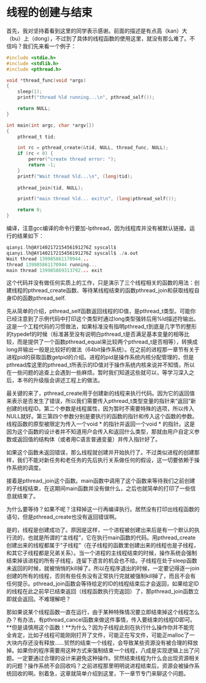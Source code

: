 # 线程的创建与结束

首先，我对坚持着看到这里的同学表示感谢。前面的描述是有点高（kan）大（bu）上（dong），不过到了具体的线程函数的使用这里，就没有那么难了。不信吗？我们先来看一个例子：

```c
#include <stdio.h>
#include <stdlib.h>
#include <pthread.h>

void *thread_func(void *args)
{
    sleep(1);
    printf("thread %ld running...\n", pthread_self());

    return NULL;
}

int main(int argc, char *argv[])
{
    pthread_t tid;

    int rc = pthread_create(&tid, NULL, thread_func, NULL);
    if (rc < 0) {
        perror("create thread error: ");
        return -1;
    }
    printf("Wait thread %ld...\n", (long)tid);
    
    pthread_join(tid, NULL);

    printf("main thread %ld... exit\n", (long)pthread_self());

    return 0;
}
```

编译，注意gcc编译的命令行要加-lpthread，因为线程库并没有被默认链接。运行的结果如下：

```c
qianyi.lh@AY140217215456191276Z syscall$ 
qianyi.lh@AY140217215456191276Z syscall$ ./a.out 
Wait thread 139985861170944...
thread 139985861170944 running...
main thread 139985869313792... exit
```

这个代码并没有做任何实质上的工作，只是演示了三个线程相关的函数的用法：创建线程的pthread_create函数、等待某线程结束的函数pthread_join和获取线程自身ID的函数pthread_self.

先从简单的介绍，pthread_self函数返回线程的ID值，是pthread_t类型。可能你已经注意到了示例代码中打印这个类型时通过long类型强转后用%ld描述符输出。这是一个工程代码的习惯做法，如果标准没有指明pthread_t到底是几字节的整形的typedef的时候（标准甚至没有说明白pthread_t是否满足基本变量的相等比较，而是提供了一个函数pthread_equal来比较两个pthread_t是否相等），转换成long并输出一般是比较好的做法（64bit操作系统）。在之前的进程那一章节有关于进程pid的获取函数getpid的介绍。进程的pid是操作系统内核分配管理的，但是pthread库这里的pthread_t所表示的ID值对于操作系统内核来说并不知情，所以在一些问题的追查上会遇到一些麻烦。暂时我们知道这些就可以，等学习深入之后，本书的升级版会讲述工程上的做法。

最关键的来了，pthread_create用于创建新的线程来执行代码。因为它的返回值来表示是否发生了错误，所以我们需要传入pthread_t类型变量的指针来“返回”新创建的线程ID。第二个参数是线程属性，因为暂时不需要特殊的选项，所以传入NULL就好。第三第四个参数分别是要执行的函数的指针和传入这个函数的参数。线程函数的原型被限定为传入一个void \* 的指针并返回一个void \* 的指针。这是因为这个函数的设计者并不知道用户会传入和返回什么类型，那就由用户自定义参数或返回值的结构体（或者用C语言普通变量）并传入指针好了。

如果这个函数未返回错误，那么线程就创建并开始执行了。不过类似进程的创建那样，我们不能对新任务和老任务的先后执行关系做任何的假设，这一切要依赖于操作系统的调度。

接着是pthread_join这个函数。main函数中调用了这个函数来等待我们之前创建的子线程结束，在这期间main函数并没有做什么，之后也就简单的打印了一些信息就结束了。

为什么要等待？如果不呢？注释掉这一行再编译执行。居然没有打印出线程函数的语句，但是pthread_create也没有返回错误啊。

是的，线程是创建成功了。原因是这样，一个进程被创建出来后是有一个默认的执行流的，也就是所谓的“主线程”，它在执行main函数的代码。用pthread_create创建出来的线程都属于“子线程”（在子线程的函数里创建出来的线程也是子线程，和其它子线程都是兄弟关系）。当一个进程的主线程结束的时候，操作系统会强制结束掉该进程的所有子线程，连留下遗言的机会也不给。子线程在处于sleep函数未返回的时候，就被悄悄的kill掉了。所以在程序退出的时候，一定要记得逐一join创建的所有的线程，否则有些任务没有正常执行完就被强制kill掉了，而且不会有任何提示。pthread_join函数会等待给定的ID的线程结束后才会返回，如果给定ID的线程在此之前早已结束返回（线程函数执行完返回）了，那pthread_join函数立即就会返回。不难理解吧？

那如果说某个线程函数一直在运行，由于某种特殊情况要立即结束掉这个线程怎么办？有办法，有pthread_cancel函数来做这件事情，传入要结束的线程ID即可。**但是请慎用这个函数！**为什么？因为子线程此刻在执行什么操作你并不能完全肯定，比如子线程可能刚刚打开了文件，可能正在写文件，可能正malloc了一大块内存还没有释放……贸然的结束一个线程，会导致某些资源没有被合理的释放掉。如果你的程序需要用这种方式来强制结束一个线程，八成是实现逻辑上出了问题。一定要通过合理的设计来避免这种操作。贸然结束线程为什么会出现资源相关的问题？操作系统不会回收吗？之前进程那里明明说进程结束后，资源会被操作系统回收的啊。别着急，这章就简单介绍到这里，下一章节专门来聊这个问题。